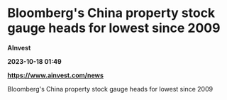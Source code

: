 # Bloomberg's China property stock gauge heads for lowest since 2009
**AInvest**

**2023-10-18 01:49**

**https://www.ainvest.com/news**

Bloomberg's China property stock gauge heads for lowest since 2009